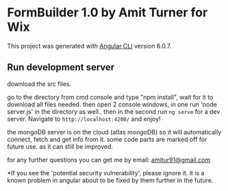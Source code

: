 # FormBuilder 1.0 by Amit Turner for Wix 

This project was generated with [Angular CLI](https://github.com/angular/angular-cli) version 6.0.7.

## Run development server
download the src files.

go to the directory from cmd console and type "npm install", wait for it to download all files needed.
then open 2 console windows, in one run 'node server.js' in the directory as well..
then in the second run `ng serve` for a dev server. Navigate to `http://localhost:4200/` and enjoy!

the mongoDB server is on the cloud (atlas mongoDB) so it will automatically connect, fetch and get info from it.
some code parts are marked off for future use. as it can still be improved.

for any further questions you can get me by email: amitur91@gmail.com

*If you see the 'potential security vulnerability', please ignore it. it is a known problem in angular about to be fixed by them further in the future.
